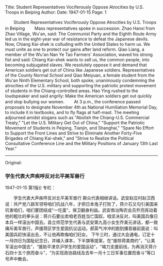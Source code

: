 Title: Student Representatives Vociferously Oppose Atrocities by U.S. Troops in Beiping
Author:
Date: 1947-01-15
Page: 1

　　Student Representatives Vociferously Oppose Atrocities by U.S. Troops in Beiping
　　Mass representatives spoke in succession. Zhao Hanxi from Zhao Village, Wu'an, said: The Communist Party and the Eighth Route Army led us in the eight-year war of resistance to defeat the Japanese devils. Now, Chiang Kai-shek is colluding with the United States to harm us. We must unite as one to protect our gains after land reform. Qiao Liang, a member of the Wu'an Nan Ye Tao Farmers' Association, waved his strong fist and said: Chiang Kai-shek wants to sell us, the common people, into becoming subjugated slaves. We resolutely oppose it and demand that American soldiers get out of China like Japanese soldiers. Representatives of the County Normal School and Qiao Meiyuan, a female student from the Wu'an Ninth Elementary School, both spoke, unanimously condemning the atrocities of the U.S. military and supporting the patriotic protest movement of students in the Chiang-controlled areas. Hao Ying rushed to the loudspeaker and said angrily: Make the American soldiers get out quickly and stop bullying our women.
　　At 3 p.m., the conference passed proposals to designate November 4th as National Humiliation Memorial Day, to include it in textbooks, and to fly flags at half-mast. The meeting adjourned amidst slogans such as "Abolish the Chiang-U.S. Commercial Treaty," "Let the U.S. Military Get Out of China," "Support the Patriotic Movement of Students in Peiping, Tianjin, and Shanghai," "Spare No Effort to Support the Front Lines and Strive to Eliminate Another Forty-Five Brigades of Chiang Kai-shek," and "Strive to Realize the Political Consultative Conference Line and the Military Positions of January 13th Last Year."



<hr /> 

Original: 


### 学生代表大声疾呼反对北平美军兽行

1947-01-15
第1版()
专栏：

　　学生代表大声疾呼反对北平美军兽行
    群众代表相继讲话。武安赵庄村赵汉西说：共产党八路军领导咱们抗战八年，才把日本鬼子打败了，蒋介石又勾引美国来坑害咱们，咱们要团结成“一圪蛋”，保卫翻身利益。武安南冶陶农会员乔亮挥动着他的粗壮的拳头说：蒋介石要出卖咱老百姓当亡国奴，咱坚决反对，叫美国兵像日本兵一样滚出中国去。县立师范学生代表与武安第九高小女生乔美元讲话，都一致痛斥美军兽行，声援蒋区学生爱国抗议运动。郝英气冲冲的跑到播音器前面说：叫美国兵赶快滚出去，不让他再欺侮咱们妇女。
    下午三时，通过大会通电，订定十一月四日为国耻纪念日，并编入课本，下半旗等提案，在“废除蒋美商约”，“让美军滚出中国去”，“援助平津京沪学生的爱国运动”，“竭力支援前线，为再消灭蒋介石四十五个旅而奋斗”，“为实现政协路线及去年一月十三日军事位置而奋斗”等口号声中散会。
